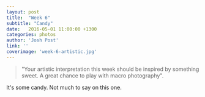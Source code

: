 ```yaml
---
layout: post
title:  "Week 6"
subtitle: "Candy"
date:   2016-05-01 11:00:00 +1300
categories: photos
author: 'Josh Post'
link: ''
coverimage: 'week-6-artistic.jpg'
---
```


> "Your artistic interpretation this week should be inspired by something sweet. A great chance to play with macro photography".


It's some candy. Not much to say on this one.
